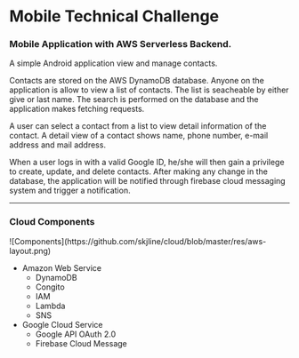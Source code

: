 # Mobile Technical Challenge

### Mobile Application with AWS Serverless Backend.

A simple Android application view and manage contacts.

Contacts are stored on the AWS DynamoDB database. Anyone on the application is allow to view a list of contacts.
The list is seacheable by either give or last name. The search is performed on the database and the application makes fetching requests.

A user can select a contact from a list to view detail information of the contact.
A detail view of a contact shows name, phone number, e-mail address and mail address.

When a user logs in with a valid Google ID, he/she will then gain a privilege to create, update, and delete contacts. 
After making any change in the database, the application will be notified through firebase cloud messaging system and trigger a notification.

----
### Cloud Components
<p>
![Components](https://github.com/skjline/cloud/blob/master/res/aws-layout.png)
<p>

* Amazon Web Service
  * DynamoDB
  * Congito
  * IAM
  * Lambda
  * SNS
* Google Cloud Service
  * Google API OAuth 2.0
  * Firebase Cloud Message
